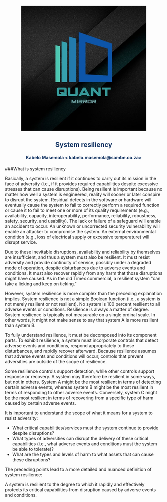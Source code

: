 <p align="center" style="background-color:"><img src="../assets/logo.jpeg"  width="400"></p><p align="center"><h2 style="color: #193967; text-align: center">
    System resiliency
</h2></p>
<p align="center"><h4 style="color: #193967; text-align: center">
    Kabelo Masemola < kabelo.masemola@sambe.co.za>
</h4></p>

###What is system resiliency

Basically, a system is resilient if it continues to carry out its mission in the face of adversity (i.e., if it provides required capabilities despite excessive stresses that can cause disruptions). Being resilient is important because no matter how well a system is engineered, reality will sooner or later conspire to disrupt the system. Residual defects in the software or hardware will eventually cause the system to fail to correctly perform a required function or cause it to fail to meet one or more of its quality requirements (e.g., availability, capacity, interoperability, performance, reliability, robustness, safety, security, and usability). The lack or failure of a safeguard will enable an accident to occur. An unknown or uncorrected security vulnerability will enable an attacker to compromise the system. An external environmental condition (e.g., loss of electrical supply or excessive temperature) will disrupt service.

Due to these inevitable disruptions, availability and reliability by themselves are insufficient, and thus a system must also be resilient. It must resist adversity and provide continuity of service, possibly under a degraded mode of operation, despite disturbances due to adverse events and conditions. It must also recover rapidly from any harm that those disruptions might have caused. As in the old Timex commercial, a resilient system "can take a licking and keep on ticking."

However, system resilience is more complex than the preceding explanation implies. System resilience is not a simple Boolean function (i.e., a system is not merely resilient or not resilient). No system is 100 percent resilient to all adverse events or conditions. Resilience is always a matter of degree. System resilience is typically not measurable on a single ordinal scale. In other words, it might not make sense to say that system A is more resilient than system B.

To fully understand resilience, it must be decomposed into its component parts. To exhibit resilience, a system must incorporate controls that detect adverse events and conditions, respond appropriately to these disturbances, and rapidly recover afterward. Because resilience assumes that adverse events and conditions will occur, controls that prevent adversities are outside of the scope of resilience.

Some resilience controls support detection, while other controls support response or recovery. A system may therefore be resilient in some ways, but not in others. System A might be the most resilient in terms of detecting certain adverse events, whereas system B might be the most resilient in terms of responding to other adverse events. Conversely, system C might be the most resilient in terms of recovering from a specific type of harm caused by certain adverse events.

It is important to understand the scope of what it means for a system to resist adversity:

- What critical capabilities/services must the system continue to provide despite disruptions?
- What types of adversities can disrupt the delivery of these critical capabilities (i.e., what adverse events and conditions must the system be able to tolerate)?
- What are the types and levels of harm to what assets that can cause these disruptions?

The preceding points lead to a more detailed and nuanced definition of system resilience:

A system is resilient to the degree to which it rapidly and effectively protects its critical capabilities from disruption caused by adverse events and conditions.

    
